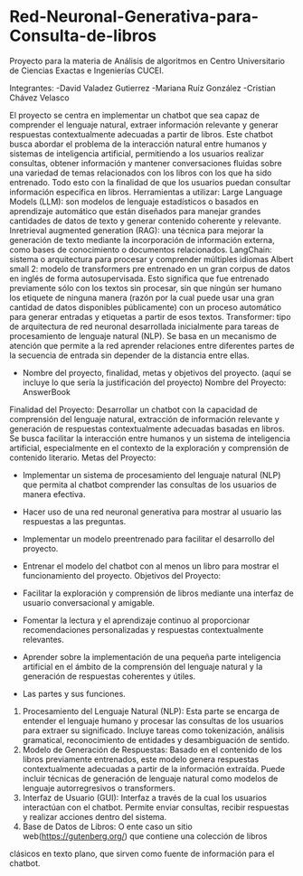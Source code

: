 # Red-Neuronal-Generativa-para-Consulta-de-libros
Proyecto para la materia de Análisis de algoritmos en Centro Universitario de Ciencias Exactas e Ingenierías CUCEI. 

Integrantes:
-David Valadez Gutierrez
-Mariana Ruíz González
-Cristian Chávez Velasco


El proyecto se centra en implementar un chatbot que sea capaz de comprender
el lenguaje natural, extraer información relevante y generar respuestas
contextualmente adecuadas a partir de libros. Este chatbot busca abordar el
problema de la interacción natural entre humanos y sistemas de inteligencia
artificial, permitiendo a los usuarios realizar consultas, obtener información y
mantener conversaciones fluidas sobre una variedad de temas relacionados
con los libros con los que ha sido entrenado. Todo esto con la finalidad de que
los usuarios puedan consultar información específica en libros.
Herramientas a utilizar:
Large Language Models (LLM): son modelos de lenguaje estadísticos o
basados en aprendizaje automático que están diseñados para manejar
grandes cantidades de datos de texto y generar contenido coherente y
relevante.
Inretrieval augmented generation (RAG): una técnica para mejorar la
generación de texto mediante la incorporación de información externa, como
bases de conocimiento o documentos relacionados.
LangChain: sistema o arquitectura para procesar y comprender múltiples
idiomas
Albert small 2: modelo de transformers pre entrenado en un gran corpus de
datos en inglés de forma autosupervisada. Esto significa que fue entrenado
previamente sólo con los textos sin procesar, sin que ningún ser humano los
etiquete de ninguna manera (razón por la cual puede usar una gran cantidad
de datos disponibles públicamente) con un proceso automático para generar
entradas y etiquetas a partir de esos textos.
Transformer: tipo de arquitectura de red neuronal desarrollada inicialmente
para tareas de procesamiento de lenguaje natural (NLP). Se basa en un
mecanismo de atención que permite a la red aprender relaciones entre
diferentes partes de la secuencia de entrada sin depender de la distancia entre
ellas.
- Nombre del proyecto, finalidad, metas y objetivos del proyecto.
(aquí se incluye lo que sería la justificación del proyecto)
Nombre del Proyecto: AnswerBook

Finalidad del Proyecto: Desarrollar un chatbot con la capacidad de
comprensión del lenguaje natural, extracción de información relevante y
generación de respuestas contextualmente adecuadas basadas en libros. Se
busca facilitar la interacción entre humanos y un sistema de inteligencia
artificial, especialmente en el contexto de la exploración y comprensión de
contenido literario.
Metas del Proyecto:
- Implementar un sistema de procesamiento del lenguaje natural (NLP)
que permita al chatbot comprender las consultas de los usuarios de
manera efectiva.
- Hacer uso de una red neuronal generativa para mostrar al usuario las
respuestas a las preguntas.
- Implementar un modelo preentrenado para facilitar el desarrollo del
proyecto.
- Entrenar el modelo del chatbot con al menos un libro para mostrar el
funcionamiento del proyecto.
Objetivos del Proyecto:
- Facilitar la exploración y comprensión de libros mediante una interfaz de
usuario conversacional y amigable.
- Fomentar la lectura y el aprendizaje continuo al proporcionar
recomendaciones personalizadas y respuestas contextualmente
relevantes.
- Aprender sobre la implementación de una pequeña parte inteligencia
artificial en el ámbito de la comprensión del lenguaje natural y la
generación de respuestas coherentes y útiles.

- Las partes y sus funciones.
1. Procesamiento del Lenguaje Natural (NLP): Esta parte se encarga de
entender el lenguaje humano y procesar las consultas de los usuarios
para extraer su significado. Incluye tareas como tokenización, análisis
gramatical, reconocimiento de entidades y desambiguación de sentido.
2. Modelo de Generación de Respuestas: Basado en el contenido de los
libros previamente entrenados, este modelo genera respuestas
contextualmente adecuadas a partir de la información extraída. Puede
incluir técnicas de generación de lenguaje natural como modelos de
lenguaje autorregresivos o transformers.
3. Interfaz de Usuario (GUI): Interfaz a través de la cual los usuarios
interactúan con el chatbot. Permite enviar consultas, recibir respuestas
y realizar acciones dentro del sistema.
4. Base de Datos de Libros: O ente caso un sitio
web(https://gutenberg.org/) que contiene una colección de libros

clásicos en texto plano, que sirven como fuente de información para el
chatbot.
